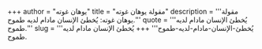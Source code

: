 +++
author = "يوهان غوته"
title = "مقولة يوهان غوته"
description = '''مقولة يوهان غوته: يُخطئ الإنسان مادام لديه طموح.'''
quote = '''يُخطئ الإنسان مادام لديه طموح.'''
slug = '''يُخطئ-الإنسان-مادام-لديه-طموح'''
+++
يُخطئ الإنسان مادام لديه طموح.
